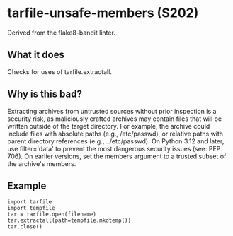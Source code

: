 # tarfile-unsafe-members (S202)
Derived from the flake8-bandit linter.
## What it does
Checks for uses of tarfile.extractall.
## Why is this bad?
Extracting archives from untrusted sources without prior inspection is
a security risk, as maliciously crafted archives may contain files that
will be written outside of the target directory. For example, the archive
could include files with absolute paths (e.g., /etc/passwd), or relative
paths with parent directory references (e.g., ../etc/passwd).
On Python 3.12 and later, use filter='data' to prevent the most dangerous
security issues (see: PEP 706). On earlier versions, set the members
argument to a trusted subset of the archive's members.
## Example
```
import tarfile
import tempfile
tar = tarfile.open(filename)
tar.extractall(path=tempfile.mkdtemp())
tar.close()
```